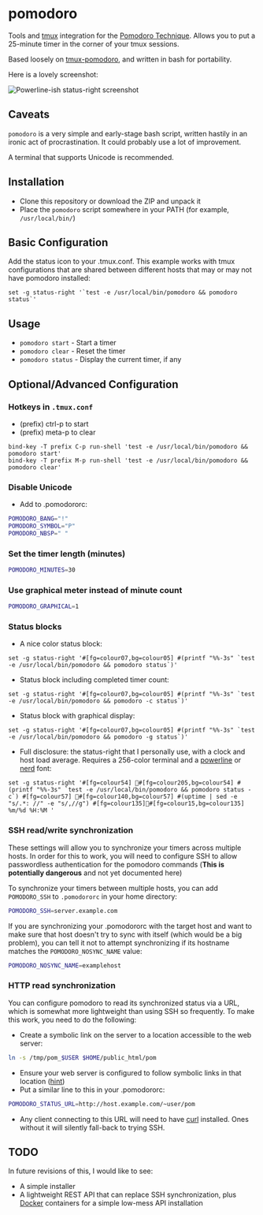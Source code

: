# pomodoro

Tools and [tmux](https://tmux.github.io/) integration for the [Pomodoro Technique](http://pomodorotechnique.com/).  Allows you to put a 25-minute timer in the corner of your tmux sessions.

Based loosely on [tmux-pomodoro](https://github.com/justincampbell/tmux-pomodoro), and written in bash for portability.

Here is a lovely screenshot:

![Powerline-ish status-right screenshot](https://cloud.githubusercontent.com/assets/14341469/11915117/0d1da92e-a64d-11e5-9eb3-0371fca50100.png)

## Caveats

`pomodoro` is a very simple and early-stage bash script, written hastily in an ironic act of procrastination.  It could probably use a lot of improvement.

A terminal that supports Unicode is recommended.

## Installation

* Clone this repository or download the ZIP and unpack it
* Place the `pomodoro` script somewhere in your PATH (for example, `/usr/local/bin/`)

## Basic Configuration

Add the status icon to your .tmux.conf.  This example works with tmux configurations that are shared between different hosts that may or may not have pomodoro installed:

```tmux
set -g status-right '`test -e /usr/local/bin/pomodoro && pomodoro status`'
```

## Usage

* `pomodoro start` - Start a timer
* `pomodoro clear` - Reset the timer
* `pomodoro status` - Display the current timer, if any


## Optional/Advanced Configuration

### Hotkeys in `.tmux.conf`
* (prefix) ctrl-p to start
* (prefix) meta-p to clear
```tmux
bind-key -T prefix C-p run-shell 'test -e /usr/local/bin/pomodoro && pomodoro start'
bind-key -T prefix M-p run-shell 'test -e /usr/local/bin/pomodoro && pomodoro clear'
```

### Disable Unicode
* Add to .pomodororc:
```bash
POMODORO_BANG="!"
POMODORO_SYMBOL="P"
POMODORO_NBSP=" "
```

### Set the timer length (minutes)
```bash
POMODORO_MINUTES=30
```

### Use graphical meter instead of minute count
```bash
POMODORO_GRAPHICAL=1
```

### Status blocks

* A nice color status block:
```tmux
set -g status-right '#[fg=colour07,bg=colour05] #(printf "%%-3s" `test -e /usr/local/bin/pomodoro && pomodoro status`)'
```

* Status block including completed timer count:
```tmux
set -g status-right '#[fg=colour07,bg=colour05] #(printf "%%-3s" `test -e /usr/local/bin/pomodoro && pomodoro -c status`)'
```

* Status block with graphical display:
```tmux
set -g status-right '#[fg=colour07,bg=colour05] #(printf "%%-3s" `test -e /usr/local/bin/pomodoro && pomodoro -g status`)'
```

* Full disclosure: the status-right that I personally use, with a clock and host load average.  Requires a 256-color terminal and a [powerline](https://github.com/powerline/fonts) or [nerd](https://github.com/ryanoasis/nerd-fonts) font:
```tmux
set -g status-right '#[fg=colour54] #[fg=colour205,bg=colour54] #(printf "%%-3s" `test -e /usr/local/bin/pomodoro && pomodoro status -c`) #[fg=colour57] #[fg=colour140,bg=colour57] #(uptime | sed -e "s/.*: //" -e "s/,//g") #[fg=colour135]#[fg=colour15,bg=colour135] %m/%d %H:%M '
```

### SSH read/write synchronization

These settings will allow you to synchronize your timers across multiple hosts.  In order for this to work, you will need to configure SSH to allow passwordless authentication for the pomodoro commands (**This is potentially
dangerous** and not yet documented here)

To synchronize your timers between multiple hosts, you can add `POMODORO_SSH` to `.pomodororc` in your home directory:
```bash
POMODORO_SSH=server.example.com
```

If you are synchronizing your .pomodororc with the target host and want to make sure that host doesn't try to sync with itself (which would be a big problem), you can tell it not to attempt synchronizing if its hostname matches
the `POMODORO_NOSYNC_NAME` value:
```bash
POMODORO_NOSYNC_NAME=examplehost
```

### HTTP read synchronization

You can configure pomodoro to read its synchronized status via a URL, which is somewhat more lightweight than using SSH so frequently.  To make this work, you need to do the following:

* Create a symbolic link on the server to a location accessible to the web server:
```bash
ln -s /tmp/pom_$USER $HOME/public_html/pom
```
* Ensure your web server is configured to follow symbolic links in that location ([hint](https://httpd.apache.org/docs/2.4/mod/core.html#options))
* Put a similar line to this in your .pomodororc:
```bash
POMODORO_STATUS_URL=http://host.example.com/~user/pom
```
* Any client connecting to this URL will need to have [curl](http://curl.haxx.se/) installed.  Ones without it will silently fall-back to trying SSH.


## TODO

In future revisions of this, I would like to see:

* A simple installer
* A lightweight REST API that can replace SSH synchronization, plus [Docker](https://github.com/docker/docker) containers for a simple low-mess API installation

